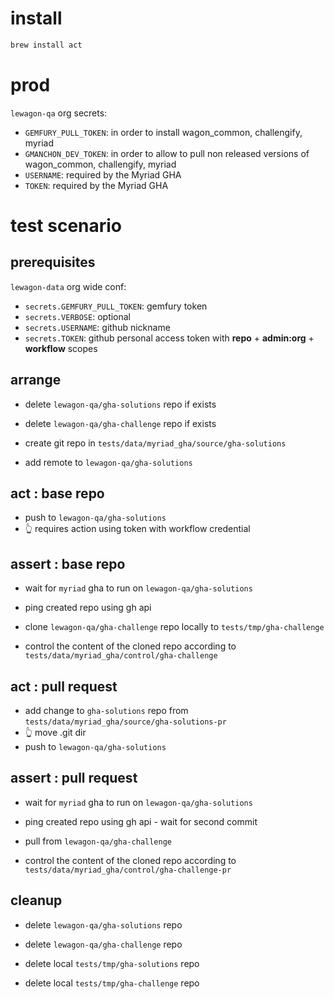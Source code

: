 
# install

``` bash
brew install act
```

# prod

`lewagon-qa` org secrets:
- `GEMFURY_PULL_TOKEN`: in order to install wagon_common, challengify, myriad
- `GMANCHON_DEV_TOKEN`: in order to allow to pull non released versions of wagon_common, challengify, myriad
- `USERNAME`: required by the Myriad GHA
- `TOKEN`: required by the Myriad GHA

# test scenario

## prerequisites

`lewagon-data` org wide conf:
- `secrets.GEMFURY_PULL_TOKEN`: gemfury token
- `secrets.VERBOSE`: optional
- `secrets.USERNAME`: github nickname
- `secrets.TOKEN`: github personal access token with **repo** + **admin:org** + **workflow** scopes

## arrange

- delete `lewagon-qa/gha-solutions` repo if exists
- delete `lewagon-qa/gha-challenge` repo if exists

- create git repo in `tests/data/myriad_gha/source/gha-solutions`
- add remote to `lewagon-qa/gha-solutions`

## act : base repo

- push to `lewagon-qa/gha-solutions`
- 👆 requires action using token with workflow credential

## assert : base repo

- wait for `myriad` gha to run on `lewagon-qa/gha-solutions`
- ping created repo using gh api

- clone `lewagon-qa/gha-challenge` repo locally to `tests/tmp/gha-challenge`
- control the content of the cloned repo according to `tests/data/myriad_gha/control/gha-challenge`

## act : pull request

- add change to `gha-solutions` repo from `tests/data/myriad_gha/source/gha-solutions-pr`
- 👆 move .git dir
- push to `lewagon-qa/gha-solutions`

## assert : pull request

- wait for `myriad` gha to run on `lewagon-qa/gha-solutions`
- ping created repo using gh api - wait for second commit

- pull from `lewagon-qa/gha-challenge`
- control the content of the cloned repo according to `tests/data/myriad_gha/control/gha-challenge-pr`

## cleanup

- delete `lewagon-qa/gha-solutions` repo
- delete `lewagon-qa/gha-challenge` repo

- delete local `tests/tmp/gha-solutions` repo
- delete local `tests/tmp/gha-challenge` repo
